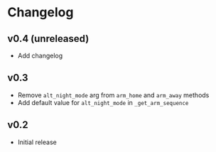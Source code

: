 # Changelog

## v0.4 (unreleased)

- Add changelog

## v0.3

- Remove `alt_night_mode` arg from `arm_home` and `arm_away` methods
- Add default value for `alt_night_mode` in `_get_arm_sequence`

## v0.2

- Initial release

